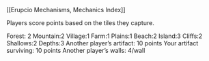 [[Erupcio Mechanisms, Mechanics Index]]

Players score points based on the tiles they capture.

Forest: 2
Mountain:2
Village:1
Farm:1
Plains:1
Beach:2
Island:3
Cliffs:2
Shallows:2
Depths:3
Another player’s artifact: 10 points
Your artifact surviving: 10 points
Another player’s walls: 4/wall
